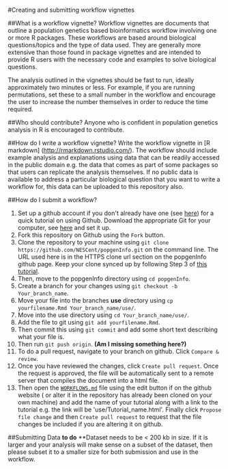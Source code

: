 #Creating and submitting workflow vignettes

##What is a workflow vignette?
Workflow vignettes are documents that outline a population genetics based bioinformatics workflow involving one or more R packages. These workflows are based around biological questions/topics and the type of data used. They are generally more extensive than those found in package vignettes and are intended to provide R users with the necessary code and examples to solve biological questions. 

The analysis outlined in the vignettes should be fast to run, ideally approximately two minutes or less. For example, if you are running permutations, set these to a small number in the workflow and encourage the user to increase the number themselves in order to reduce the time required. 

##Who should contribute?
Anyone who is confident in population genetics analysis in R is encouraged to contribute.

##How do I write a workflow vignette?
Write the workflow vignette in [R markdown] (http://rmarkdown.rstudio.com/). The workflow should include example analysis and explanations using data that can be readily accessed in the public domain  e.g. the data that comes as part of some packages so that users can replicate the analysis themselves. If no public data is available to address a particular biological question that you want to write a workflow for, this data can be uploaded to this repository also.

##How do I submit a workflow?
1. Set up a github account if you don't already have one (see [here](https://guides.github.com/activities/hello-world/)) for a quick tutorial on using Github. Download the appropriate Git for your computer, see [here](https://help.github.com/articles/set-up-git/) and set it up.
2. Fork this repository on Github using the `Fork` button. 
3. Clone the repository to your machine using `git clone https://github.com/NESCent/popgenInfo.git` on the command line. The URL used here is in the HTTPS clone url section on the popgenInfo github page. Keep your clone synced up by following Step 3 of [this tutorial](https://help.github.com/articles/fork-a-repo/). 
4. Then, move to the popgenInfo directory using `cd popgenInfo`.
5. Create a branch for your changes using `git checkout -b Your_branch_name`.
6. Move your file into the branches **use** directory using `cp yourfilename.Rmd Your_branch_name/use/`.
7. Move into the use directory using `cd Your_branch_name/use/`.
8. Add the file to git using `git add yourfilename.Rmd`.
9. Then commit this using `git commit` and add some short text describing what your file is.
10. Then run `git push origin`. **(Am I missing something here?)**
11. To do a pull request, navigate to your branch on github. Click `Compare & review`.
12. Once you have reviewed the changes, click `Create pull request`. Once the request is approved, the file will be automatically sent to a remote server that compiles the document into a html file.
13. Then open the [`WORKFLOWS.md`](WORKFLOWS.md) file using the edit button if on the github website ( or alter it in the repository has already been cloned on your own machine) and add the name of your tutorial along with a link to the tutorial e.g. the link will be 'use/Tutorial_name.html'. Finally click `Propose file change` and then `Create pull request` to request that the file changes be included if you are altering it on github.

##Submitting Data
**to do**
**Dataset needs to be < 200 kb in size. If it is larger and your analysis will make sense on a subset of the dataset, then please subset it to a smaller size for both submission and use in the workflow. 
